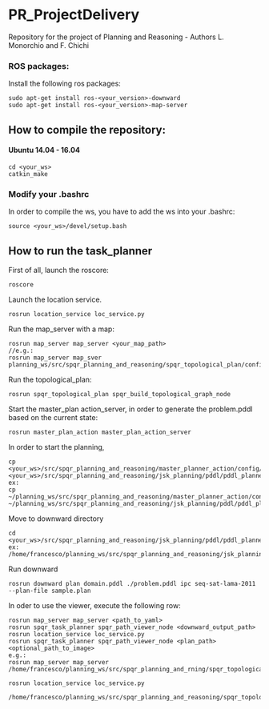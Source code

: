 # PR_ProjectDelivery

Repository for the project of Planning and Reasoning - Authors L. Monorchio and F. Chichi

### ROS packages:
Install the following ros packages: 
```
sudo apt-get install ros-<your_version>-downward
sudo apt-get install ros-<your_version>-map-server
```

##  How to compile the repository:
#### Ubuntu 14.04 - 16.04 
```
cd <your_ws>
catkin_make
```

###  Modify your .bashrc 
In order to compile the ws, you have to add the ws into your .bashrc:
```
source <your_ws>/devel/setup.bash
```
## How to run the task_planner
First of all, launch the roscore:
```
roscore
```
Launch the location service.
```
rosrun location_service loc_service.py 
```
Run the map_server with a map:
```
rosrun map_server map_server <your_map_path>
//e.g.:
rosrun map_server map_sver planning_ws/src/spqr_planning_and_reasoning/spqr_topological_plan/config/maps/map_magdeburg_real.yaml 
```
Run the topological_plan:
```
rosrun spqr_topological_plan spqr_build_topological_graph_node 
```
Start the master_plan action_server, in order to generate the problem.pddl based on the current state:
```
rosrun master_plan_action master_plan_action_server 
```
In order to start the planning,

```
cp <your_ws>/src/spqr_planning_and_reasoning/master_planner_action/config/pddl/problem.pddl <your_ws>/src/spqr_planning_and_reasoning/jsk_planning/pddl/pddl_planner/Robocup_task
ex:
cp ~/planning_ws/src/spqr_planning_and_reasoning/master_planner_action/config/pddl/problem.pddl ~/planning_ws/src/spqr_planning_and_reasoning/jsk_planning/pddl/pddl_planner/Robocup_task
```
Move to downward directory
```
cd <your_ws>/src/spqr_planning_and_reasoning/jsk_planning/pddl/pddl_planner/Robocup_task
ex:
/home/francesco/planning_ws/src/spqr_planning_and_reasoning/jsk_planning/pddl/pddl_planner/Robocup_task
```
Run downward
```
rosrun downward plan domain.pddl ./problem.pddl ipc seq-sat-lama-2011 --plan-file sample.plan
```

In oder to use the viewer, execute the following row:
```
rosrun map_server map_server <path_to_yaml>
rosrun spqr_task_planner spqr_path_viewer_node <downward_output_path>
rosrun location_service loc_service.py 
rosrun spqr_task_planner spqr_path_viewer_node <plan_path> <optional_path_to_image>
e.g.:
rosrun map_server map_server /home/francesco/planning_ws/src/spqr_planning_and_rning/spqr_topological_plan/config/maps/map_magdeburg_real.yaml

rosrun location_service loc_service.py 

/home/francesco/planning_ws/src/spqr_planning_and_reasoning/spqr_topological_plan/config/maps/map_magdeburg_real_cleaned.pgm

```
